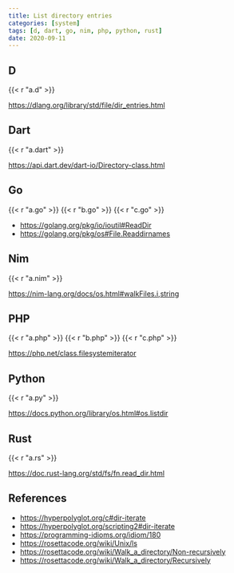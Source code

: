 ```yaml
---
title: List directory entries
categories: [system]
tags: [d, dart, go, nim, php, python, rust]
date: 2020-09-11
---
```


## D

{{< r "a.d" >}}

<https://dlang.org/library/std/file/dir_entries.html>

## Dart

{{< r "a.dart" >}}

<https://api.dart.dev/dart-io/Directory-class.html>

## Go

{{< r "a.go" >}}
{{< r "b.go" >}}
{{< r "c.go" >}}

- <https://golang.org/pkg/io/ioutil#ReadDir>
- <https://golang.org/pkg/os#File.Readdirnames>

## Nim

{{< r "a.nim" >}}

<https://nim-lang.org/docs/os.html#walkFiles.i,string>

## PHP

{{< r "a.php" >}}
{{< r "b.php" >}}
{{< r "c.php" >}}

<https://php.net/class.filesystemiterator>

## Python

{{< r "a.py" >}}

<https://docs.python.org/library/os.html#os.listdir>

## Rust

{{< r "a.rs" >}}

<https://doc.rust-lang.org/std/fs/fn.read_dir.html>

## References

- <https://hyperpolyglot.org/c#dir-iterate>
- <https://hyperpolyglot.org/scripting2#dir-iterate>
- <https://programming-idioms.org/idiom/180>
- <https://rosettacode.org/wiki/Unix/ls>
- <https://rosettacode.org/wiki/Walk_a_directory/Non-recursively>
- <https://rosettacode.org/wiki/Walk_a_directory/Recursively>
